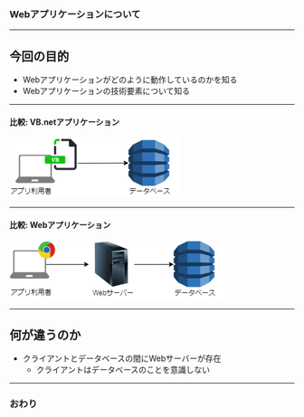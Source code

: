 ### Webアプリケーションについて


---


## 今回の目的
- Webアプリケーションがどのように動作しているのかを知る
- Webアプリケーションの技術要素について知る


---
#### 比較: VB.netアプリケーション
![VB.net全体像](./images/vb-simple-overall.png)

---
#### 比較: Webアプリケーション
![Web全体像](./images/web-simple-overall.png)

---
## 何が違うのか
- クライアントとデータベースの間にWebサーバーが存在
  * クライアントはデータベースのことを意識しない
---
### おわり
